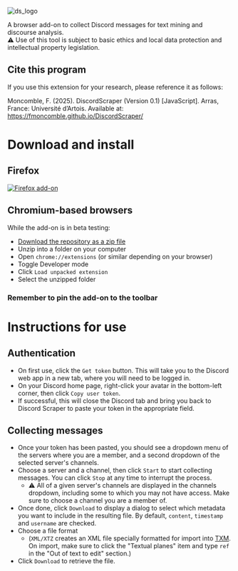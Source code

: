 ![ds_logo](https://github.com/user-attachments/assets/a9714a9c-7e5f-4229-ac0d-dc29a1808b69)  

A browser add-on to collect Discord messages for text mining and discourse analysis.  
⚠️ Use of this tool is subject to basic ethics and local data protection and intellectual property legislation.

## Cite this program

If you use this extension for your research, please reference it as follows:

Moncomble, F. (2025). DiscordScraper (Version 0.1) [JavaScript]. Arras, France: Université d’Artois. Available at: https://fmoncomble.github.io/DiscordScraper/

# Download and install
## Firefox
[![Firefox add-on](https://github.com/user-attachments/assets/855e2e46-2b44-42d7-bba5-f2a2fbb7e88b)](https://github.com/fmoncomble/discordscraper/releases/latest/download/discordscraper.xpi)

## Chromium-based browsers
While the add-on is in beta testing:
- [Download the repository as a zip file](https://github.com/fmoncomble/discordscraper/releases/latest/download/discordscraper.zip)
- Unzip into a folder on your computer
- Open `chrome://extensions` (or similar depending on your browser)
- Toggle Developer mode
- Click `Load unpacked extension`
- Select the unzipped folder

### Remember to pin the add-on to the toolbar

# Instructions for use
## Authentication
- On first use, click the `Get token` button. This will take you to the Discord web app in a new tab, where you will need to be logged in.
- On your Discord home page, right-click your avatar in the bottom-left corner, then click `Copy user token`.
- If successful, this will close the Discord tab and bring you back to Discord Scraper to paste your token in the appropriate field.

## Collecting messages
- Once your token has been pasted, you should see a dropdown menu of the servers where you are a member, and a second dropdown of the selected server's channels.
- Choose a server and a channel, then click `Start` to start collecting messages. You can click `Stop` at any time to interrupt the process.
    - ⚠️ All of a given server's channels are displayed in the channels dropdown, including some to which you may not have access. Make sure to choose a channel you are a member of.
- Once done, click `Download` to display a dialog to select which metadata you want to include in the resulting file. By default, `content`, `timestamp` and `username` are checked.
- Choose a file format
    - (`XML/XTZ` creates an XML file specially formatted for import into [TXM](https://txm.gitpages.huma-num.fr/textometrie/index.html). On import, make sure to click the "Textual planes" item and type `ref` in the "Out of text to edit" section.)
- Click `Download` to retrieve the file.
